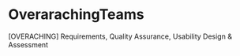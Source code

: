 # OverarachingTeams
[OVERACHING]
Requirements, Quality Assurance, Usability Design &amp; Assessment
